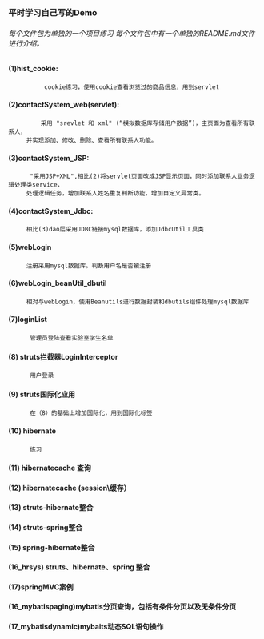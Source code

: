 ###                                    平时学习自己写的Demo
  
    
    
###### 每个文件包为单独的一个项目练习  每个文件包中有一个单独的README.md文件进行介绍。 




#### (1)hist_cookie:
              cookie练习，使用cookie查看浏览过的商品信息，用到servlet

#### (2)contactSystem_web(servlet): 
             采用 "srevlet 和 xml" (“模拟数据库存储用户数据”)，主页面为查看所有联系人，  
         并实现添加、修改、删除、查看所有联系人功能。

#### (3)contactSystem_JSP:  
          "采用JSP+XML",相比(2)将servlet页面改成JSP显示页面，同时添加联系人业务逻辑处理类service，  
         处理逻辑任务，增加联系人姓名重复判断功能，增加自定义异常类。

#### (4)contactSystem_Jdbc:  
         相比(3)dao层采用JDBC链接mysql数据库，添加JdbcUtil工具类

#### (5)webLogin  
         注册采用mysql数据库。判断用户名是否被注册
 

#### (6)webLogin_beanUtil_dbutil
         相对与webLogin，使用Beanutils进行数据封装和dbutils组件处理mysql数据库
 

#### (7)loginList 
          管理员登陆查看实验室学生名单
 

#### (8) struts拦截器LoginInterceptor

          用户登录

#### (9) struts国际化应用

          在（8）的基础上增加国际化，用到国际化标签

#### (10)  hibernate

          练习
          
  
  
#### (11)  hibernatecache  查询
  
  
#### (12)  hibernatecache  (session\缓存）  
  
#### (13)  struts-hibernate整合  
#### (14)  struts-spring整合  
#### (15)  spring-hibernate整合  
#### (16_hrsys) struts、hibernate、spring 整合 
#### (17)springMVC案例  

#### (16_mybatispaging)mybatis分页查询，包括有条件分页以及无条件分页  

#### (17_mybatisdynamic)mybaits动态SQL语句操作
   
  

         
         

 
 

